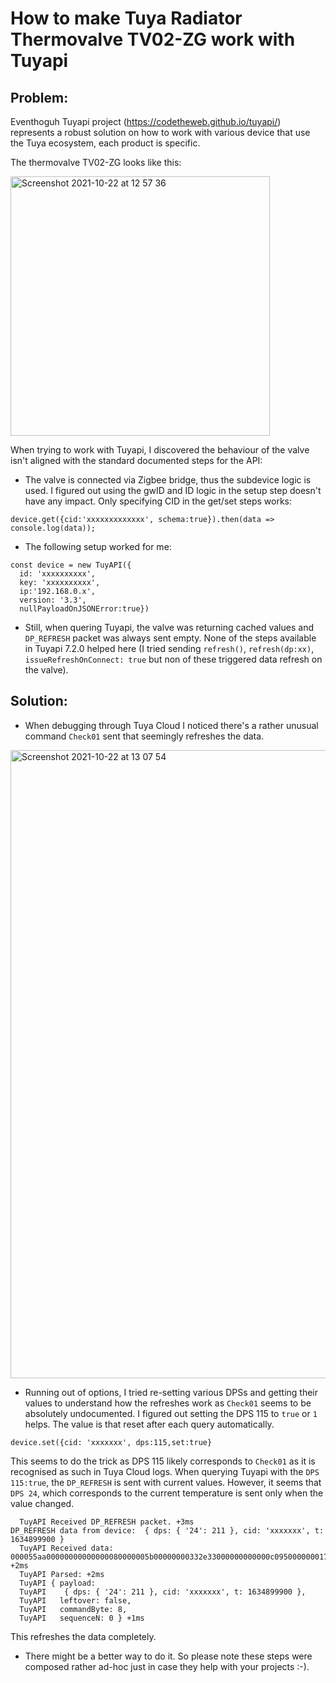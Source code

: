 # How to make Tuya Radiator Thermovalve TV02-ZG work with Tuyapi

## Problem:
Eventhoguh Tuyapi project (https://codetheweb.github.io/tuyapi/) represents a robust solution on how to work with various device that use the Tuya ecosystem, each product is specific.

The thermovalve TV02-ZG looks like this:

<img width="415" alt="Screenshot 2021-10-22 at 12 57 36" src="https://user-images.githubusercontent.com/27240074/138442815-771b0cfc-7d77-4ff2-84b7-cd8c270d9e62.png">


When trying to work with Tuyapi, I discovered the behaviour of the valve isn't aligned with the standard documented steps for the API:
*	The valve is connected via Zigbee bridge, thus the subdevice logic is used. I figured out using the gwID and ID logic in the setup step doesn't have any impact. Only specifying CID in the get/set steps works:

`device.get({cid:'xxxxxxxxxxxxx', schema:true}).then(data => console.log(data));`
* The following setup worked for me:
```
const device = new TuyAPI({
  id: 'xxxxxxxxxx',
  key: 'xxxxxxxxxx',
  ip:'192.168.0.x',
  version: '3.3',
  nullPayloadOnJSONError:true})
```

* Still, when quering Tuyapi, the valve was returning cached values and `DP_REFRESH` packet was always sent empty. None of the steps available in Tuyapi 7.2.0 helped here (I tried sending `refresh()`, `refresh(dp:xx)`, `issueRefreshOnConnect: true` but non of these triggered data refresh on the valve).

## Solution:
* When debugging through Tuya Cloud I noticed there's a rather unusual command `Check01` sent that seemingly refreshes the data.

<img width="1005" alt="Screenshot 2021-10-22 at 13 07 54" src="https://user-images.githubusercontent.com/27240074/138444063-b5a3d393-0628-42a2-894c-bde39b2858d6.png">

* Running out of options, I tried re-setting various DPSs and getting their values to understand how the refreshes work as `Check01` seems to be absolutely undocumented. I figured out setting the DPS 115 to `true` or `1` helps. The value is that reset after each query automatically. 

`device.set({cid: 'xxxxxxx', dps:115,set:true}`

This seems to do the trick as DPS 115 likely corresponds to `Check01` as it is recognised as such in Tuya Cloud logs. When querying Tuyapi with the `DPS 115:true`, the `DP_REFRESH` is sent with current values. However, it seems that `DPS 24`, which corresponds to the current temperature is sent only when the value changed.

```
  TuyAPI Received DP_REFRESH packet. +3ms
DP_REFRESH data from device:  { dps: { '24': 211 }, cid: 'xxxxxxx', t: 1634899900 }
  TuyAPI Received data: 000055aa00000000000000080000005b00000000332e33000000000000c0950000000170579292b9c947f35bcaa10ab7e8487456e4de1574acc271e058f6d283c164177da0e52e7b8734a7c1430157c56ee524f98a32fef737d6cb12acf373b842939ceaa9c5750000aa55 +2ms
  TuyAPI Parsed: +2ms
  TuyAPI { payload:
  TuyAPI    { dps: { '24': 211 }, cid: 'xxxxxxx', t: 1634899900 },
  TuyAPI   leftover: false,
  TuyAPI   commandByte: 8,
  TuyAPI   sequenceN: 0 } +1ms
  ```
This refreshes the data completely.

* There might be a better way to do it. So please note these steps were composed rather ad-hoc just in case they help with your projects :-).



